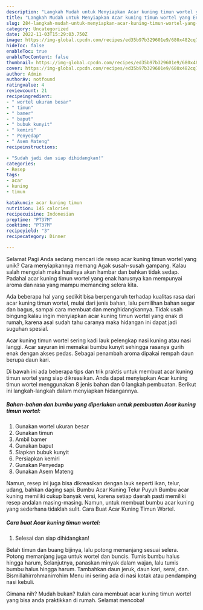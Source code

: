 ```yaml
---
description: "Langkah Mudah untuk Menyiapkan Acar kuning timun wortel yang Enak, Enak"
title: "Langkah Mudah untuk Menyiapkan Acar kuning timun wortel yang Enak, Enak"
slug: 284-langkah-mudah-untuk-menyiapkan-acar-kuning-timun-wortel-yang-enak-enak
category: Uncategorized
date: 2022-11-03T15:29:03.750Z
image: https://img-global.cpcdn.com/recipes/ed35b97b329601e9/680x482cq70/acar-kuning-timun-wortel-foto-resep-utama.jpg
hideToc: false
enableToc: true
enableTocContent: false
thumbnail: https://img-global.cpcdn.com/recipes/ed35b97b329601e9/680x482cq70/acar-kuning-timun-wortel-foto-resep-utama.jpg
cover: https://img-global.cpcdn.com/recipes/ed35b97b329601e9/680x482cq70/acar-kuning-timun-wortel-foto-resep-utama.jpg
author: Admin
authorAv: notfound
ratingvalue: 4
reviewcount: 21
recipeingredient:
- " wortel ukuran besar"
- " timun"
- " bamer"
- " baput"
- " bubuk kunyit"
- " kemiri"
- " Penyedap"
- " Asem Mateng"
recipeinstructions:

- "Sudah jadi dan siap dihidangkan!"
categories:
- Resep
tags:
- acar
- kuning
- timun

katakunci: acar kuning timun 
nutrition: 145 calories
recipecuisine: Indonesian
preptime: "PT37M"
cooktime: "PT37M"
recipeyield: "3"
recipecategory: Dinner

---
```



Selamat Pagi Anda sedang mencari ide resep acar kuning timun wortel yang unik? Cara menyiapkannya memang Agak susah-susah gampang. Kalau salah mengolah maka hasilnya akan hambar dan bahkan tidak sedap. Padahal acar kuning timun wortel yang enak harusnya kan mempunyai aroma dan rasa yang mampu memancing selera kita.


Ada beberapa hal yang sedikit bisa berpengaruh terhadap kualitas rasa dari acar kuning timun wortel, mulai dari jenis bahan, lalu pemilihan bahan segar dan bagus, sampai cara membuat dan menghidangkannya. Tidak usah bingung kalau ingin menyiapkan acar kuning timun wortel yang enak di rumah, karena asal sudah tahu caranya maka hidangan ini dapat jadi suguhan spesial.

Acar kuning timun wortel sering kadi lauk pelengkap nasi kuning atau nasi langgi. Acar sayuran ini memakai bumbu kunyit sehingga rasanya gurih enak dengan akses pedas. Sebagai penambah aroma dipakai rempah daun berupa daun kari.


Di bawah ini ada beberapa tips dan trik praktis untuk membuat acar kuning timun wortel yang siap dikreasikan. Anda dapat menyiapkan Acar kuning timun wortel menggunakan 8 jenis bahan dan 0 langkah pembuatan. Berikut ini langkah-langkah dalam menyiapkan hidangannya.

<!--inarticleads1-->

##### Bahan-bahan dan bumbu yang diperlukan untuk pembuatan Acar kuning timun wortel:

1. Gunakan  wortel ukuran besar
1. Gunakan  timun
1. Ambil  bamer
1. Gunakan  baput
1. Siapkan  bubuk kunyit
1. Persiapkan  kemiri
1. Gunakan  Penyedap
1. Gunakan  Asem Mateng


Namun, resep ini juga bisa dikreasikan dengan lauk seperti ikan, telur, udang, bahkan daging sapi. Bumbu Acar Kuning Telur Puyuh Bumbu acar kuning memiliki cukup banyak versi, karena setiap daerah pasti memiliki resep andalan masing-masing. Namun, untuk membuat bumbu acar kuning yang sederhana tidaklah sulit. Cara Buat Acar Kuning Timun Wortel. 

<!--inarticleads2-->

##### Cara buat Acar kuning timun wortel:


1. Selesai dan siap dihidangkan!

Belah timun dan buang bijinya, lalu potong memanjang sesuai selera. Potong memanjang juga untuk wortel dan buncis. Tumis bumbu halus hingga harum, Selanjutnya, panaskan minyak dalam wajan, lalu tumis bumbu halus hingga harum. Tambahkan daun jeruk, daun kari, serai, dan. Bismillahirrohmanirrohim Menu ini sering ada di nasi kotak atau pendamping nasi kebuli. 

Gimana nih? Mudah bukan? Itulah cara membuat acar kuning timun wortel yang bisa anda praktikkan di rumah. Selamat mencoba!
